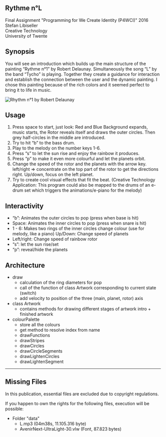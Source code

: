 Rythme n°L
------

Final Assignment "Programming for We Create Identity (P4WCI)" 2016
Stefan Libiseller  
Creative Technology  
University of Twente  

## Synopsis
You will see an introduction which builds up the main structure of the painting “Rythme n°1” by Robert Delaunay. Simultaneously the song “L” by the band “Tycho” is playing. Together they create a guidance for interaction and establish the connection between the user and the dynamic painting.
I chose this painting because of the rich colors and it seemed perfect to bring it to life in music.

![Rhythm n°1 by Robert Delaunay](https://upload.wikimedia.org/wikipedia/commons/thumb/c/cb/Robert_Delaunay%2C_1938%2C_Rythme_n%C2%B01%2C_Decoration_for_the_Salon_des_Tuileries%2C_oil_on_canvas%2C_Mus%C3%A9e_d%27Art_Moderne_de_la_ville_de_Paris.jpg/800px-Robert_Delaunay%2C_1938%2C_Rythme_n%C2%B01%2C_Decoration_for_the_Salon_des_Tuileries%2C_oil_on_canvas%2C_Mus%C3%A9e_d%27Art_Moderne_de_la_ville_de_Paris.jpg)


## Usage
1. Press space to start, just look: Red and Blue Background expands, music starts, the Rotor reveals itself and draws the outer circles. Then grey half-circles in the middle are introduced.
2. Try to hit “b” to the bass drum.
3. Play to the melody on the number keys 1-6.
4. Press “s” to let the sun rise and enjoy the rainbow it produces.
5. Press “p” to make it even more colourful and let the planets orbit.
6. Change the speed of the rotor and the planets with the arrow key. left/right => concentrate on the top part of the rotor to get the directions right. Up/down, focus on the left planet.
7. Try to create cool visual effects that fit the beat.  (Creative Technology Application: This program could also be mapped to the drums of an e-drum set which triggers the animations/e-piano for the melody)


## Interactivity
- “b”: Animates the outer circles to pop (press when base is hit)
- Space: Animates the inner circles to pop (press when snare is hit)
- 1 - 6: Makes two rings of the inner circles change colour (use for melody, like a piano)
Up/Down: Change speed of planets
- Left/right: Change speed of rainbow rotor
- “s”: let the sun rise/set
- “p”: reveal/hide the planets

## Architecture 
- draw
    - calculation of the ring diameters for pop
    - call of the function of class Artwork corresponding to current state (switch)
    - add velocity to position of the three (main, planet, rotor) axis
- class Artwork
    - contains methods for drawing different stages of artwork intro + finished artwork
- colourPalette
    - store all the colours
    - get method to resolve index from name
    - drawFunctions
    - drawStripes
    - drawCircles
    - drawCircleSegments
    - drawLightenCircles
    - drawLightenSegment

--------

## Missing Files
In this publication, essential files are excluded due to copyright regulations.

If you happen to own the rights for the following files, execution will be possible:

- Folder "data"
    - L.mp3 (04m38s, 11.105.316 byte)
    - AvenirNext-UltraLight-30.vlw (Font, 87.823 bytes)

